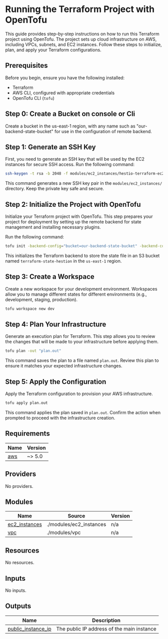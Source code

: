 # Running the Terraform Project with OpenTofu


This guide provides step-by-step instructions on how to run this Terraform project using OpenTofu. The project sets up cloud infrastructure on AWS, including VPCs, subnets, and EC2 instances. Follow these steps to initialize, plan, and apply your Terraform configurations.

## Prerequisites

Before you begin, ensure you have the following installed:

-   Terraform
-   AWS CLI, configured with appropriate credentials
-   OpenTofu CLI (`tofu`)

## Step 0: Create a Bucket on console or Cli

Create a bucket in the us-east-1 region, with any name such as "our-backend-state-bucket" for use in the configuration of remote backend.

## Step 1: Generate an SSH Key

First, you need to generate an SSH key that will be used by the EC2 instances for secure SSH access. Run the following command:

```bash 
ssh-keygen -t rsa -b 2048 -f modules/ec2_instances/hestio-terraform-ec2-key
```

This command generates a new SSH key pair in the `modules/ec2_instances/` directory. Keep the private key safe and secure.

## Step 2: Initialize the Project with OpenTofu

Initialize your Terraform project with OpenTofu. This step prepares your project for deployment by setting up the remote backend for state management and installing necessary plugins.

Run the following command:

```bash 
tofu init -backend-config="bucket=our-backend-state-bucket" -backend-config="key=dev/tofu.tfstate" -backend-config="region=us-east-1"
``` 

This initializes the Terraform backend to store the state file in an S3 bucket named `terraform-state-hestion` in the `us-east-1` region.

## Step 3: Create a Workspace

Create a new workspace for your development environment. Workspaces allow you to manage different states for different environments (e.g., development, staging, production).

```bash 
tofu workspace new dev
``` 

## Step 4: Plan Your Infrastructure

Generate an execution plan for Terraform. This step allows you to review the changes that will be made to your infrastructure before applying them.

```bash 
tofu plan -out "plan.out"
```

This command saves the plan to a file named `plan.out`. Review this plan to ensure it matches your expected infrastructure changes.

## Step 5: Apply the Configuration

Apply the Terraform configuration to provision your AWS infrastructure.

```bash 
tofu apply plan.out
``` 

This command applies the plan saved in `plan.out`. Confirm the action when prompted to proceed with the infrastructure creation.
<!-- BEGIN_TF_DOCS -->
## Requirements

| Name | Version |
|------|---------|
| <a name="requirement_aws"></a> [aws](#requirement\_aws) | ~> 5.0 |

## Providers

No providers.

## Modules

| Name                                                                                                                                    | Source | Version |
|-----------------------------------------------------------------------------------------------------------------------------------------|--------|---------|
| <a name="module_ec2_instances"></a> [ec2\_instances](https://github.com/markgerald/hestio-ot/blob/main/modules/ec2_instances/README.md) | ./modules/ec2_instances | n/a |
| <a name="module_vpc"></a> [vpc](https://github.com/markgerald/hestio-ot/blob/main/modules/vpc/README.md)                                | ./modules/vpc | n/a |

## Resources

No resources.

## Inputs

No inputs.

## Outputs

| Name | Description |
|------|-------------|
| <a name="output_public_instance_ip"></a> [public\_instance\_ip](#output\_public\_instance\_ip) | The public IP address of the main instance |
<!-- END_TF_DOCS -->
